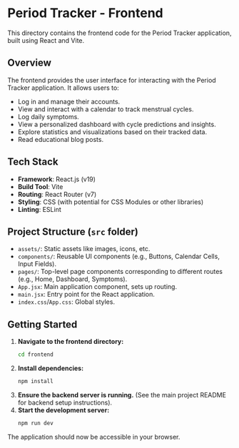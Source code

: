# Period Tracker - Frontend

This directory contains the frontend code for the Period Tracker application, built using React and Vite.

## Overview



The frontend provides the user interface for interacting with the Period Tracker application. It allows users to:

- Log in and manage their accounts.
- View and interact with a calendar to track menstrual cycles.
- Log daily symptoms.
- View a personalized dashboard with cycle predictions and insights.
- Explore statistics and visualizations based on their tracked data.
- Read educational blog posts.

## Tech Stack

- **Framework**: React.js (v19)
- **Build Tool**: Vite
- **Routing**: React Router (v7)
- **Styling**: CSS (with potential for CSS Modules or other libraries)
- **Linting**: ESLint

## Project Structure (`src` folder)

- `assets/`: Static assets like images, icons, etc.
- `components/`: Reusable UI components (e.g., Buttons, Calendar Cells, Input Fields).
- `pages/`: Top-level page components corresponding to different routes (e.g., Home, Dashboard, Symptoms).
- `App.jsx`: Main application component, sets up routing.
- `main.jsx`: Entry point for the React application.
- `index.css`/`App.css`: Global styles.

## Getting Started

1.  **Navigate to the frontend directory:**
    ```bash
    cd frontend
    ```
2.  **Install dependencies:**
    ```bash
    npm install
    ```
3.  **Ensure the backend server is running.** (See the main project README for backend setup instructions).
4.  **Start the development server:**
    ```bash
    npm run dev
    ```

The application should now be accessible in your browser.
